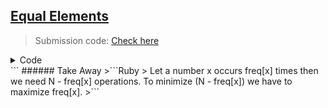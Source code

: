 ## [Equal Elements](https://www.codechef.com/problems/EQUALELE)
> Submission code: [Check here](https://www.codechef.com/viewsolution/91739320)
<details><summary>Code</summary>
<p>
```C++
#include <bits/stdc++.h>
using namespace std;

void solve() {
    int n; cin>>n;
    map<int, int> occurence;
    for(int i=0; i<n; i++) {
        int num; cin>>num;
        occurence[num]++;
    }
    int maximum = INT_MIN;
    for(auto occur: occurence) {
        if(occur.second > maximum) {
            maximum= occur.second;
        }
    }
    cout<<n-maximum<<endl;
}

int main() {
	int test_case; cin>>test_case;
	while(test_case--) {
	    solve();
	}
	return 0;
}
</p>
</details>
```
###### Take Away
>```Ruby
> Let a number x occurs freq[x] times then we need N - freq[x] operations. To minimize (N - freq[x]) we have to maximize freq[x].
>```
